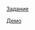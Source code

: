 [Задание](https://github.com/rolling-scopes-school/tasks/blob/master/tasks/rslang/english-for-kids.md)

[Демо](https://mari-english-for-kids.netlify.app/)